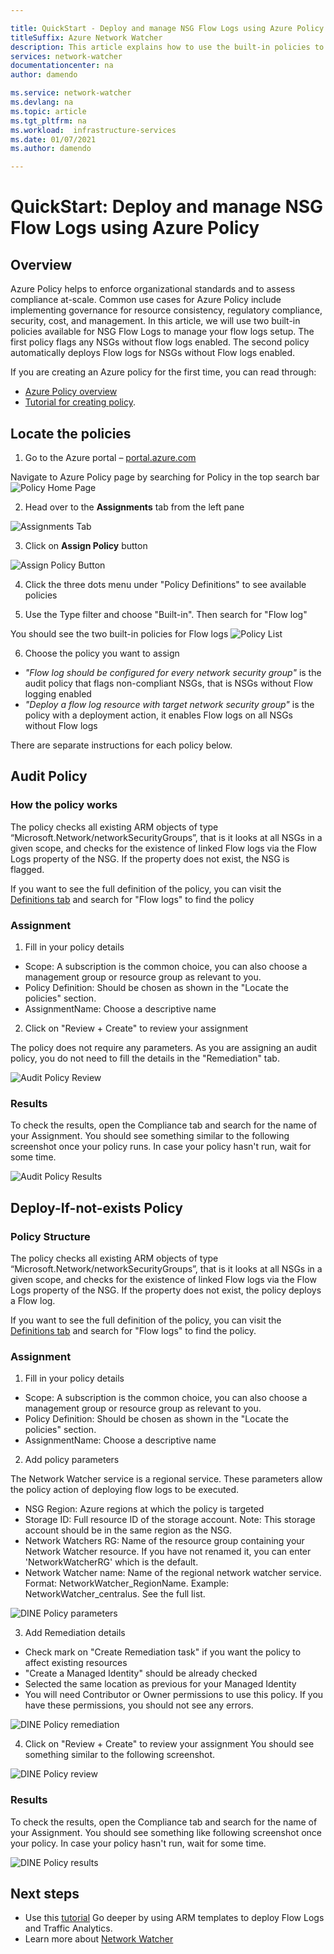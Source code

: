 ```yaml
---

title: QuickStart - Deploy and manage NSG Flow Logs using Azure Policy 
titleSuffix: Azure Network Watcher
description: This article explains how to use the built-in policies to manage the deployment of NSG flow logs 
services: network-watcher
documentationcenter: na
author: damendo

ms.service: network-watcher
ms.devlang: na
ms.topic: article
ms.tgt_pltfrm: na
ms.workload:  infrastructure-services
ms.date: 01/07/2021
ms.author: damendo

---
```


# QuickStart: Deploy and manage NSG Flow Logs using Azure Policy 

## Overview
Azure Policy helps to enforce organizational standards and to assess compliance at-scale. Common use cases for Azure Policy include implementing governance for resource consistency, regulatory compliance, security, cost, and management. In this article, we will use two built-in policies available for NSG Flow Logs to manage your flow logs setup. The first policy  flags any NSGs without flow logs enabled. The second policy automatically deploys Flow logs for NSGs without Flow logs enabled. 

If you are creating an Azure policy for the first time, you can read through: 
- [Azure Policy overview](../governance/policy/overview.md) 
- [Tutorial for creating policy](../governance/policy/assign-policy-portal.md#create-a-policy-assignment).


## Locate the policies
1. Go to the Azure portal – [portal.azure.com](https://portal.azure.com) 

Navigate to Azure Policy page by searching for Policy in the top search bar 
![Policy Home Page](./media/network-watcher-builtin-policy/1_policy-search.png)

2. Head over to the **Assignments** tab from the left pane

![Assignments Tab](./media/network-watcher-builtin-policy/2_assignments-tab.png)

3. Click on **Assign Policy** button 

![Assign Policy Button](./media/network-watcher-builtin-policy/3_assign-policy-button.png)

4. Click the three dots menu under "Policy Definitions" to see available policies

5. Use the Type filter and choose "Built-in". Then search for "Flow log"

You should see the two built-in policies for Flow logs
![Policy List](./media/network-watcher-builtin-policy/4_filter-for-flow-log-policies.png)

6. Choose the policy you want to assign

- *"Flow log should be configured for every network security group"* is the audit policy that flags non-compliant NSGs, that is NSGs without Flow logging enabled
- *"Deploy a flow log resource with target network security group"* is the policy with a deployment action, it enables Flow logs on all NSGs without Flow logs

There are separate instructions for each policy below.  

## Audit Policy 

### How the policy works

The policy checks all existing ARM objects of type “Microsoft.Network/networkSecurityGroups”, that is it looks at all NSGs in a given scope, and checks for the existence of linked Flow logs via the Flow Logs property of the NSG. If the property does not exist, the NSG is flagged.

If you want to see the full definition of the policy, you can visit the [Definitions tab](https://ms.portal.azure.com/#blade/Microsoft_Azure_Policy/PolicyMenuBlade/Definitions) and search for "Flow logs" to find the policy

### Assignment

1. Fill in your policy details

- Scope: A subscription is the common choice, you can also choose a management group or resource group as relevant to you.  
- Policy Definition: Should be chosen as shown in the "Locate the policies" section.
- AssignmentName: Choose a descriptive name 

2. Click on "Review + Create" to review your assignment

The policy does not require any parameters. As you are assigning an audit policy, you do not need to fill the details in the "Remediation" tab.  

![Audit Policy Review](./media/network-watcher-builtin-policy/5_1_audit-policy-review.png)

### Results

To check the results, open the Compliance tab and search for the name of your Assignment.
You should see something similar to the following screenshot once your policy runs. In case your policy hasn't run, wait for some time. 

![Audit Policy Results](./media/network-watcher-builtin-policy/7_1_audit-policy-results.png)

## Deploy-If-not-exists Policy 

### Policy Structure

The policy checks all existing ARM objects of type “Microsoft.Network/networkSecurityGroups”, that is it looks at all NSGs in a given scope, and checks for the existence of linked Flow logs via the Flow Logs property of the NSG. If the property does not exist, the policy deploys a Flow log. 

If you want to see the full definition of the policy, you can visit the [Definitions tab](https://ms.portal.azure.com/#blade/Microsoft_Azure_Policy/PolicyMenuBlade/Definitions) and search for "Flow logs" to find the policy. 

### Assignment

1. Fill in your policy details

- Scope: A subscription is the common choice, you can also choose a management group or resource group as relevant to you.  
- Policy Definition: Should be chosen as shown in the "Locate the policies" section.
- AssignmentName: Choose a descriptive name 

2. Add policy parameters 

The Network Watcher service is a regional service. These parameters allow the policy action of deploying flow logs to be executed. 
- NSG Region: Azure regions at which the policy is targeted
- Storage ID: Full resource ID of the storage account. Note: This storage account should be in the same region as the NSG. 
- Network Watchers RG: Name of the resource group containing your Network Watcher resource. If you have not renamed it, you can enter 'NetworkWatcherRG' which is the default.
- Network Watcher name: Name of the regional network watcher service. Format: NetworkWatcher_RegionName. Example: NetworkWatcher_centralus. See the full list.

![DINE Policy parameters](./media/network-watcher-builtin-policy/5_2_1_dine-policy-details-alt.png)

3. Add Remediation details

- Check mark on "Create Remediation task" if you want the policy to affect existing resources 
- "Create a Managed Identity" should be already checked
- Selected the same location as previous for your Managed Identity 
- You will need Contributor or Owner permissions to use this policy. If you have these permissions, you should not see any errors.

![DINE Policy remediation](./media/network-watcher-builtin-policy/5_2_2_dine-remediation.png) 

4. Click on "Review + Create" to review your assignment
You should see something similar to the following screenshot.

![DINE Policy review](./media/network-watcher-builtin-policy/5_2_3_dine-review.png) 


### Results

To check the results, open the Compliance tab and search for the name of your Assignment.
You should see something like following screenshot once your policy. In case your policy hasn't run, wait for some time.

![DINE Policy results](./media/network-watcher-builtin-policy/7_2_dine-policy-results.png)  


## Next steps 

-	Use this [tutorial](./quickstart-configure-network-security-group-flow-logs-from-arm-template.md) Go deeper by using ARM templates to deploy Flow Logs and Traffic Analytics.
-	Learn more about [Network Watcher](./index.yml)